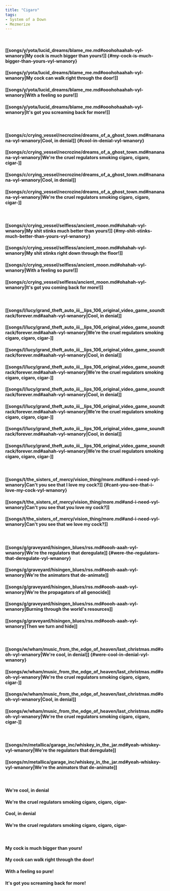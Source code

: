 ```yaml
---
title: "Cigaro"
tags:
- System of a Down
- Mezmerize
---
```

&nbsp;
#### [[songs/y/yota/lucid_dreams/blame_me.md#ooohohaahah-vyl-wnanory|My cock is much bigger than yours!]] {#my-cock-is-much-bigger-than-yours-vyl-wnanory}
#### [[songs/y/yota/lucid_dreams/blame_me.md#ooohohaahah-vyl-wnanory|My cock can walk right through the door!]]
#### [[songs/y/yota/lucid_dreams/blame_me.md#ooohohaahah-vyl-wnanory|With a feeling so pure!]]
#### [[songs/y/yota/lucid_dreams/blame_me.md#ooohohaahah-vyl-wnanory|It's got you screaming back for more!]]
&nbsp;
#### [[songs/c/crying_vessel/necrozine/dreams_of_a_ghost_town.md#nananana-vyl-wnanory|Cool, in denial]] {#cool-in-denial-vyl-wnanory}
#### [[songs/c/crying_vessel/necrozine/dreams_of_a_ghost_town.md#nananana-vyl-wnanory|We're the cruel regulators smoking cigaro, cigaro, cigar-]]
#### [[songs/c/crying_vessel/necrozine/dreams_of_a_ghost_town.md#nananana-vyl-wnanory|Cool, in denial]]
#### [[songs/c/crying_vessel/necrozine/dreams_of_a_ghost_town.md#nananana-vyl-wnanory|We're the cruel regulators smoking cigaro, cigaro, cigar-]]
&nbsp;
#### [[songs/c/crying_vessel/selfless/ancient_moon.md#ohahah-vyl-wnanory|My shit stinks much better than yours!]] {#my-shit-stinks-much-better-than-yours-vyl-wnanory}
#### [[songs/c/crying_vessel/selfless/ancient_moon.md#ohahah-vyl-wnanory|My shit stinks right down through the floor!]]
#### [[songs/c/crying_vessel/selfless/ancient_moon.md#ohahah-vyl-wnanory|With a feeling so pure!]]
#### [[songs/c/crying_vessel/selfless/ancient_moon.md#ohahah-vyl-wnanory|It's got you coming back for more!]]
&nbsp;
#### [[songs/l/lucy/grand_theft_auto_iii__lips_106_original_video_game_soundtrack/forever.md#aahah-vyl-wnanory|Cool, in denial]]
#### [[songs/l/lucy/grand_theft_auto_iii__lips_106_original_video_game_soundtrack/forever.md#aahah-vyl-wnanory|We're the cruel regulators smoking cigaro, cigaro, cigar-]]
#### [[songs/l/lucy/grand_theft_auto_iii__lips_106_original_video_game_soundtrack/forever.md#aahah-vyl-wnanory|Cool, in denial]]
#### [[songs/l/lucy/grand_theft_auto_iii__lips_106_original_video_game_soundtrack/forever.md#aahah-vyl-wnanory|We're the cruel regulators smoking cigaro, cigaro, cigar-]]
#### [[songs/l/lucy/grand_theft_auto_iii__lips_106_original_video_game_soundtrack/forever.md#aahah-vyl-wnanory|Cool, in denial]]
#### [[songs/l/lucy/grand_theft_auto_iii__lips_106_original_video_game_soundtrack/forever.md#aahah-vyl-wnanory|We're the cruel regulators smoking cigaro, cigaro, cigar-]]
#### [[songs/l/lucy/grand_theft_auto_iii__lips_106_original_video_game_soundtrack/forever.md#aahah-vyl-wnanory|Cool, in denial]]
#### [[songs/l/lucy/grand_theft_auto_iii__lips_106_original_video_game_soundtrack/forever.md#aahah-vyl-wnanory|We're the cruel regulators smoking cigaro, cigaro, cigar-]]
&nbsp;
#### [[songs/t/the_sisters_of_mercy/vision_thing/more.md#and-i-need-vyl-wnanory|Can't you see that I love my cock?]] {#cant-you-see-that-i-love-my-cock-vyl-wnanory}
#### [[songs/t/the_sisters_of_mercy/vision_thing/more.md#and-i-need-vyl-wnanory|Can't you see that you love my cock?]]
#### [[songs/t/the_sisters_of_mercy/vision_thing/more.md#and-i-need-vyl-wnanory|Can't you see that we love my cock?]]
&nbsp;
#### [[songs/g/graveyard/hisingen_blues/rss.md#oooh-aaah-vyl-wnanory|We're the regulators that deregulate]] {#were-the-regulators-that-deregulate-vyl-wnanory}
#### [[songs/g/graveyard/hisingen_blues/rss.md#oooh-aaah-vyl-wnanory|We're the animators that de-animate]]
#### [[songs/g/graveyard/hisingen_blues/rss.md#oooh-aaah-vyl-wnanory|We're the propagators of all genocide]]
#### [[songs/g/graveyard/hisingen_blues/rss.md#oooh-aaah-vyl-wnanory|Burning through the world's resources]]
#### [[songs/g/graveyard/hisingen_blues/rss.md#oooh-aaah-vyl-wnanory|Then we turn and hide]]
&nbsp;
#### [[songs/w/wham/music_from_the_edge_of_heaven/last_christmas.md#ooh-vyl-wnanory|We're cool, in denial]] {#were-cool-in-denial-vyl-wnanory}
#### [[songs/w/wham/music_from_the_edge_of_heaven/last_christmas.md#ooh-vyl-wnanory|We're the cruel regulators smoking cigaro, cigaro, cigar-]]
#### [[songs/w/wham/music_from_the_edge_of_heaven/last_christmas.md#ooh-vyl-wnanory|Cool, in denial]]
#### [[songs/w/wham/music_from_the_edge_of_heaven/last_christmas.md#ooh-vyl-wnanory|We're the cruel regulators smoking cigaro, cigaro, cigar-]]
&nbsp;
#### [[songs/m/metallica/garage_inc/whiskey_in_the_jar.md#yeah-whiskey-vyl-wnanory|We're the regulators that deregulate]]
#### [[songs/m/metallica/garage_inc/whiskey_in_the_jar.md#yeah-whiskey-vyl-wnanory|We're the animators that de-animate]]
&nbsp;
#### We're cool, in denial
#### We're the cruel regulators smoking cigaro, cigaro, cigar-
#### Cool, in denial
#### We're the cruel regulators smoking cigaro, cigaro, cigar-
&nbsp;
#### My cock is much bigger than yours!
#### My cock can walk right through the door!
#### With a feeling so pure!
#### It's got you screaming back for more!
